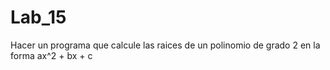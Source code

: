 # Lab_15
Hacer un programa que calcule las raices de un polinomio de grado 2 en la forma ax^2 + bx + c
